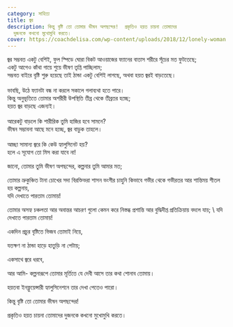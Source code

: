 ```yaml
---
category: সাহিত্য
title: জ্বর
description: কিন্তু বৃষ্টি তো তোমার ভীষন অপছন্দের!  প্রকৃতিও হয়ত চায়না তোমাদের
  দুজনকে কখনো মুখোমুখি করতে।
cover: https://coachdelisa.com/wp-content/uploads/2018/12/lonely-woman.jpg
---
```

জ্বর সম্ভবত একটু বেশিই, ফুল স্পিডে ঘোরা বিকট আওয়াজের ফ্যানের বাতাস শরীরে সূঁচের মত ফুটতেছে;\
একটু আগেও কাঁথা গায়ে শুয়ে ভীষণ তৃপ্তি পাচ্ছিলাম; \
সম্ভবত বাইরে বৃষ্টি শুরু হয়েছে তাই ঠান্ডা একটু বেশিই লাগছে, অথবা হয়ত জ্বরই বাড়তেছে।\
\
ভাবছি, উঠে ফ্যানটা বন্ধ না করলে সকালে গলাব্যথা হতে পারে। \
কিন্তু অনুভূতিতে তোমার অশরীরী উপস্থিতি তীব্র থেকে তীব্রতর হচ্ছে; \
হয়ত জ্বর বাড়ছে এজন্যই।\
\
আরেকটু বাড়লে কি শারীরিক তুমি হাজির হবে সামনে? \
ভীষন সম্ভাবনা আছে মনে হচ্ছে, জ্বর বাড়ুক তাহলে। \
\
আচ্ছা সামান্য জ্বরে কি কেউ হ্যালুসিনেট হয়? \
হলে এ সূযোগ তো মিস করা যাবে না! 


জানো, তোমার তুমি ভীষণ অপছন্দের, কল্পনার তুমি আমার মত; 

তোমার ভ্রুকুঞ্চিত টানা চোখের সদা বিরক্তিভরা শাসন ভংগীর চাহুনি কিভাবে গভীর থেকে গভীরতর আর শান্তিময় শীতল হয় কল্পনায়,\
যদি দেখাতে পারতাম তোমায়! 


তোমার অসহ্য চঞ্চলতা আর অবান্তর আচরণ গুলো কেমন করে নিস্তব্ধ প্রশান্তি আর বুদ্ধিদীপ্ত প্রতিক্রিয়ায় বদলে যায়; \ 
যদি দেখাতে পারতাম তোমায়! 

একদিন প্রচুর বৃষ্টিতে ভিজব তোমাই নিয়ে, 

যতক্ষণ না ঠান্ডা হাড়ে হাতুড়ি না পেটায়; 
 
একসাথে জ্বরে ধরবে, 

আর আমি- কল্পনারূপে তোমার মূর্তিতে যে দেবী আসে তার কথা শোনাব তোমায়। 

হয়তবা ইনফ্লুয়েন্সারী হ্যালুসিনেশনে তার দেখা পেতেও পারো। 



কিন্তু বৃষ্টি তো তোমার ভীষন অপছন্দের! 

প্রকৃতিও হয়ত চায়না তোমাদের দুজনকে কখনো মুখোমুখি করতে।

